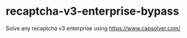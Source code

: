 # recaptcha-v3-enterprise-bypass
Solve any recaptcha v3 enterprise using https://www.capsolver.com/



                                       